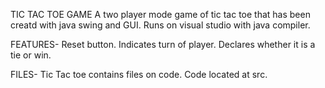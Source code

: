 TIC TAC TOE GAME
A two player mode game of tic tac toe that has been creatd with java swing and GUI. Runs on visual studio with java compiler.

FEATURES- Reset button. Indicates turn of player. Declares whether it is a tie or win.

FILES- Tic Tac toe contains files on code. Code located at src.
